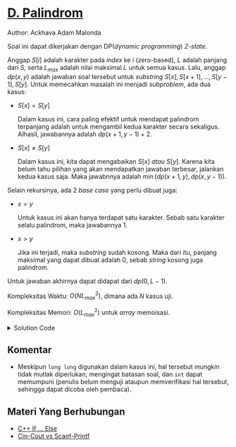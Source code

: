 # [D. Palindrom](https://tlx.toki.id/courses/competitive/chapters/07/problems/D)

Author: Ackhava Adam Malonda

Soal ini dapat dikerjakan dengan DP(*dynamic programming*) *2-state*.

Anggap $S[i]$ adalah karakter pada *index* ke $i$ (zero-based), $L$ adalah panjang dari $S$, serta $L_{max}$ adalah nilai maksimal $L$ untuk semua kasus. Lalu, anggap $dp(x,y)$ adalah jawaban soal tersebut untuk *substring* $S[x],S[x+1],\ldots,S[y-1], S[y]$. Untuk memecahkan masalah ini menjadi *subproblem*, ada dua kasus:
- $S[x]=S[y]$

    Dalam kasus ini, cara paling efektif untuk mendapat palindrom terpanjang adalah untuk mengambil kedua karakter secara sekaligus. Alhasil, jawabannya adalah $dp(x+1, y-1)+2$.

- $S[x]\neq S[y]$

    Dalam kasus ini, kita dapat mengabaikan $S[x]$ _atau_ $S[y]$. Karena kita belum tahu pilihan yang akan mendapatkan jawaban terbesar, jalankan kedua kasus saja. Maka jawabnnya adalah $\min(dp(x+1,y), dp(x,y-1))$.

Selain rekursinya, ada 2 *base case* yang perlu dibuat juga:
- $x=y$

    Untuk kasus ini akan hanya terdapat satu karakter. Sebab satu karakter selalu palindrom, maka jawabannya $1$.

- $x\gt y$

    Jika ini terjadi, maka *substring* sudah kosong. Maka dari itu, panjang maksimal yang dapat dibuat adalah 0, sebab *string* kosong juga palindrom.

Untuk jawaban akhirnya dapat didapat dari $dp(0,L-1)$.

Kompleksitas Waktu: $O(NL_{max}^2)$, dimana ada $N$ kasus uji.

Kompleksitas Memori: $O(L_{max}^2)$ untuk *array* memoisasi.

<details>
  <summary>Solution Code</summary>

```c++
#include <bits/stdc++.h>
typedef long long ll;
using namespace std;

ll N;
string s;
ll memo[200][200];

ll dp(ll x, ll y) {
  if (x > y) return 0;

  if (x == y) return 1;

  ll &ans = memo[x][y];

  if (ans == -1)

    if (s[x] == s[y]) {
      ans = dp(x + 1, y - 1) + 2;
    } else {
      ans = max(dp(x, y - 1), dp(x + 1, y));
    }

  return ans;
}

int main() {
  ios_base::sync_with_stdio(false);
  cin.tie(0);
  cout.tie(0);

  cin >> N;

  for (ll i = 0; i < N; i++) {
    memset(memo, -1, sizeof memo);
    cin >> s;
    cout << dp(0, s.size() - 1) << '\n';
  }
}
```
</details>

## Komentar
- Meskipun `long long` digunakan dalam kasus ini, hal tersebut mungkin tidak mutlak diperlukan, mengingat batasan soal, dan `int` dapat memumpuni (penulis belum menguji ataupun memverifikasi hal tersebut, sehingga dapat dicoba oleh pembaca).

## Materi Yang Berhubungan
- [C++ If ... Else](https://www.w3schools.com/cpp/cpp_conditions.asp)
- [Cin-Cout vs Scanf-Printf](https://www.geeksforgeeks.org/cincout-vs-scanfprintf/)